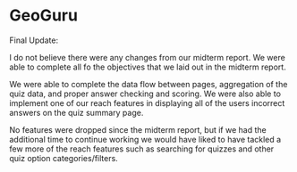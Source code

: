 # GeoGuru

Final Update:

I do not believe there were any changes from our midterm report. We were able to complete all fo the objectives that we laid out in the midterm report.

We were able to complete the data flow between pages, aggregation of the quiz data, and proper answer checking and scoring. We were also able to implement one of our reach features in displaying all of the users incorrect answers on the quiz summary page. 

No features were dropped since the midterm report, but if we had the additional time to continue working we would have liked to have tackled a few more of the reach features such as searching for quizzes and other quiz option categories/filters. 
